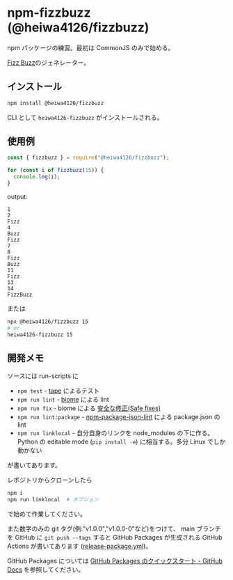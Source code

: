 # npm-fizzbuzz (@heiwa4126/fizzbuzz)

npm パッケージの練習。最初は CommonJS のみで始める。

[Fizz Buzz](https://ja.wikipedia.org/wiki/Fizz_Buzz)のジェネレーター。

## インストール

```sh
npm install @heiwa4126/fizzbuzz
```

CLI として `heiwa4126-fizzbuzz` がインストールされる。

## 使用例

```javascript
const { fizzbuzz } = require("@heiwa4126/fizzbuzz");

for (const i of fizzbuzz(15)) {
  console.log(i);
}
```

output:

```text
1
2
Fizz
4
Buzz
Fizz
7
8
Fizz
Buzz
11
Fizz
13
14
FizzBuzz
```

または

```sh
npx @heiwa4126/fizzbuzz 15
# or
heiwa4126-fizzbuzz 15
```

## 開発メモ

ソースには run-scripts に

- `npm test` - [tape](https://www.npmjs.com/package/tape) によるテスト
- `npm run lint` - [biome](https://www.npmjs.com/package/@biomejs/biome) による lint
- `npm run fix` - biome による [安全な修正(Safe fixes)](https://biomejs.dev/ja/linter/#%E5%AE%89%E5%85%A8%E3%81%AA%E4%BF%AE%E6%AD%A3safe-fixes)
- `npm run lint:package` - [npm-package-json-lint](https://www.npmjs.com/package/npm-package-json-lint) による package.json の lint
- `npm run linklocal` - 自分自身のリンクを node_modules の下に作る。Python の editable mode (`pip install -e`) に相当する。多分 Linux でしか動かない

が書いてあります。

レポジトリからクローンしたら

```sh
npm i
npm run linklocal  # オプション
```

で始めて作業してください。

また数字のみの git タグ(例:"v1.0.0","v1.0.0-0"など)をつけて、
main ブランチを
GitHub に `git push --tags` すると
GitHub Packages が生成される
GitHub Actions が書いてあります
([release-package.yml](.github/workflows/release-package.yml))。

GitHub Packages については
[GitHub Packages のクイックスタート - GitHub Docs](https://docs.github.com/ja/packages/quickstart)
を参照してください。
